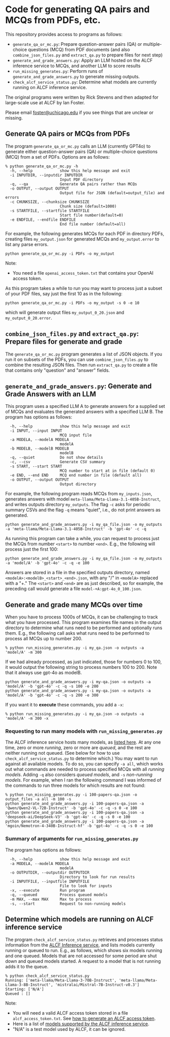 # Code for generating QA pairs and MCQs from PDFs, etc.

This repository provides access to programs as follows:
* `generate_qa_or_mc.py`: Prepare question-answer pairs (QA) or multiple-choice questions (MCQ) from PDF documents (and also `combine_json_files.py` and `extract_qa.py` to prepare files for next step)
* `generate_and_grade_answers.py`: Apply an LLM hosted on the ALCF inference service to MCQs, and another LLM to score results
* `run_missing_generates.py`: Perform runs of `generate_and_grade_answers.py` to generate missing outputs.
* `check_alcf_service_status.py`: Determine what models are currently running on ALCF inference service.

The original programs were written by Rick Stevens and then adapted for large-scale use at ALCF by Ian Foster.

Please email foster@uchicago.edu if you see things that are unclear or missing.

## Generate QA pairs or MCQs from PDFs

The program `generate_qa_or_mc.py` calls an LLM (currently GPT4o) to generate either question-answer pairs (QA) or multiple-choice questions (MCQ) from a set of PDFs. Options are as follows:
```
% python generate_qa_or_mc.py -h
  -h, --help            show this help message and exit
  -i INPUTDIR, --inputdir INPUTDIR
                        Input PDF directory
  -q, --qa              Generate QA pairs rather than MCQs
  -o OUTPUT, --output OUTPUT
                        Output file for JSON (default=output_file) and errors
  -c CHUNKSIZE, --chunksize CHUNKSIZE
                        Chunk size (default=1000)
  -s STARTFILE, --startfile STARTFILE
                        Start file number(default=0)
  -e ENDFILE, --endfile ENDFILE
                        End file number (default=all)
```
For example, the following generates MCQs for each PDF in directory PDFs, creating files `my_output.json` for generated MCQs and `my_output.error` to list any parse errors.
```
python generate_qa_or_mc.py -i PDFs -o my_output
```
Note:
* You need a file `openai_access_token.txt` that contains your OpenAI access token.

As this program takes a while to run you may want to process just a subset of your PDF files, say just the first 10 as in the following:
```
python generate_qa_or_mc.py -i PDFs -o my_output -s 0 -e 10
```
which will generate output files `my_output_0_20.json` and `my_output_0_20.error`.

## `combine_json_files.py` and `extract_qa.py`: Prepare files for generate and grade

The `generate_qa_or_mc.py` program generates a list of JSON objects. If you run it on subsets of the PDFs, you can use `combine_json_files.py` to combine the resulting JSON files. Then run `extract_qa.py` to create a file that contains only "question" and "answer" fields.

## `generate_and_grade_answers.py`: Generate and Grade Answers with an LLM

This program uses a specified LLM A to generate answers for a supplied set of MCQs and evaluates the generated answers with a specified LLM B. The program has options as follows:
```
  -h, --help            show this help message and exit
  -i INPUT, --input INPUT
                        MCQ input file
  -a MODELA, --modelA MODELA
                        modelA
  -b MODELB, --modelB MODELB
                        modelB
  -q, --quiet           Do not show details
  -c, --csv             Generate CSV summary
  -s START, --start START
                        MCQ number to start at in file (default 0)
  -e END, --end END     MCQ end number in file (default all)
  -o OUTPUT, --output OUTPUT
                        Output directory
```
For example, the following program reads MCQs from `my_inputs.json`, generates answers with model `meta-llama/Meta-Llama-3.1-405B-Instruct`, and writes outputs directory `my_outputs`. The flag `-c` asks for periodic summary CSVs and the flag `-q` means "quiet", i.e., do not print answers as generated.
```
python generate_and_grade_answers.py -i my_qa_file.json -o my_outputs -a 'meta-llama/Meta-Llama-3.1-405B-Instruct' -b 'gpt-4o' -c -q
```
As running this program can take a while, you can request to process just the MCQs from number `<start>` to number `<end>`. E.g., the following will process just the first 100:
```
python generate_and_grade_answers.py -i my_qa_file.json -o my_outputs -a 'model/A' -b 'gpt-4o' -c -q -e 100
```
Answers are stored in a file in the specified outputs directory, named `<modelA>:<modelB>_<start>_<end>.json`, with any "/" in `<modelA>` replaced with a "+." The `<start>` and `<end>` are as just described, so for example, the preceding call would generate a file `model-+A:gpt-4o_0_100.json`. 

## Generate and grade many MCQs over time

When you have to process 1000s of MCQs, it can be challenging to track what you have processed. This program examines file names in the output directory to determine what runs need to be performed and optionally runs them. E.g., the following call asks what runs need to be performed to process all MCQs up to number 200. 
```
% python run_missing_generates.py -i my_qa.json -o outputs -a 'model/A' -m 300
```
If we had already processed, as just indicated, those for numbers 0 to 100, it would output the following string to process numbers 100 to 200. Note that it always use gpt-4o as modelB. 
```
python generate_and_grade_answers.py -i my-qa.json -o outputs -a 'model/A' -b 'gpt-4o' -c -q -s 100 -e 200
python generate_and_grade_answers.py -i my-qa.json -o outputs -a 'model/A' -b 'gpt-4o' -c -q -s 200 -e 300
```
If you want it to **execute** these commands, you add a `-x`:
```
% python run_missing_generates.py -i my_qa.json -o outputs -a 'model/A' -m 300 -x
```
### Requesting to run many models with `run_missing_generates.py`

The ALCF inference service hosts many models, as [listed here](https://github.com/argonne-lcf/inference-endpoints?tab=readme-ov-file#-available-models). At any one time, zero or more *running*, zero or more are *queued*, and the rest are neither running not queued. (See below for how to use `check_alcf_service_status.py` to determine which.)
You may want to run against all available models. To do so, you can specify `-a all`, which works out what commands are needed to process specified MCQs with all *running models*. Adding `-q` also considers *queued models*, and `-s` *non-running models*. For example, when I ran the following command I was informed of the commands to run three models for which results are not found:
```
% python run_missing_generates.py -i 100-papers-qa.json -o output_files -a all -m 100 -s
python generate_and_grade_answers.py -i 100-papers-qa.json -a 'Qwen/Qwen2-VL-72B-Instruct' -b 'gpt-4o' -c -q -s 0 -e 100
python generate_and_grade_answers.py -i 100-papers-qa.json -a 'deepseek-ai/DeepSeek-V3' -b 'gpt-4o' -c -q -s 0 -e 100
python generate_and_grade_answers.py -i 100-papers-qa.json -a 'mgoin/Nemotron-4-340B-Instruct-hf' -b 'gpt-4o' -c -q -s 0 -e 100
```

### Summary of arguments for `run_missing_generates.py`
The program has options as follows:

```
  -h, --help            show this help message and exit
  -a MODELA, --modelA MODELA
                        modelA
  -o OUTPUTDIR, --outputdir OUTPUTDIR
                        Directory to look for run results
  -i INPUTFILE, --inputfile INPUTFILE
                        File to look for inputs
  -x, --execute         Run program
  -q, --queued          Process queued models
  -m MAX, --max MAX     Max to process
  -s, --start           Request to non-running models
```

## Determine which models are running on ALCF inference service 

The program `check_alcf_service_status.py` retrieves and processes status information from the [ALCF Inference service](https://github.com/argonne-lcf/inference-endpoints), and lists models currently running or queued to run. E.g., as follows, which shows six models running and one queued. Models that are not accessed for some period are shut down and queued models started. A request to a model that is not running adds it to the queue.

```
% python check_alcf_service_status.py
Running: ['meta-llama/Meta-Llama-3-70B-Instruct', 'meta-llama/Meta-Llama-3-8B-Instruct', 'mistralai/Mistral-7B-Instruct-v0.3']
Starting: ['N/A']
Queued : []
```

Note:
* You will need a valid ALCF access token stored in a file `alcf_access_token.txt`.  See [how to generate an ALCF access token](https://github.com/argonne-lcf/inference-endpoints?tab=readme-ov-file#authentication).
* Here is a list of [models supported by the ALCF inference service](https://github.com/argonne-lcf/inference-endpoints?tab=readme-ov-file#-available-models).
* "N/A" is a test model used by ALCF, it can be ignored.

